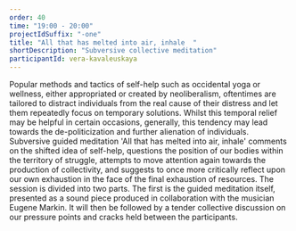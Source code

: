 ```yaml
---
order: 40
time: "19:00 - 20:00"
projectIdSuffix: "-one"
title: "All that has melted into air, inhale  "
shortDescription: "Subversive collective meditation"
participantId: vera-kavaleuskaya
---
```


Popular methods and tactics of self-help such as occidental yoga or wellness, either appropriated or created by neoliberalism, oftentimes are tailored to distract individuals from the real cause of their distress and let them repeatedly focus on temporary solutions. Whilst this temporal relief may be helpful in certain occasions, generally, this tendency may lead towards the de-politicization and further alienation of individuals. Subversive guided meditation 'All that has melted into air, inhale' comments on the shifted idea of self-help, questions the position of our bodies within the territory of struggle, attempts to move attention again towards the production of collectivity, and suggests to once more critically reflect upon our own exhaustion in the face of the final exhaustion of resources.
The session is divided into two parts. The first is the guided meditation itself, presented as a sound piece produced in collaboration with the musician Eugene Markin. It will then be followed by a tender collective discussion on our pressure points and cracks held between the participants. 
